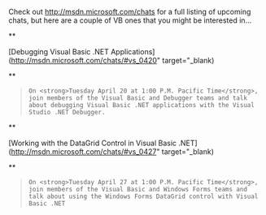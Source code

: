 Check out <http://msdn.microsoft.com/chats> for a full listing of upcoming chats, but here are a couple of VB ones that you might be interested in...

**

[Debugging Visual Basic .NET Applications](http://msdn.microsoft.com/chats/#vs_0420" target="_blank)

**

<blockquote dir="ltr" style="MARGIN-RIGHT: 0px">

    On <strong>Tuesday April 20 at 1:00 P.M. Pacific Time</strong>, join members of the Visual Basic and Debugger teams and talk about debugging Visual Basic .NET applications with the Visual Studio .NET Debugger.

</blockquote>

**

[Working with the DataGrid Control in Visual Basic .NET](http://msdn.microsoft.com/chats/#vs_0427" target="_blank)

**

<blockquote dir="ltr" style="MARGIN-RIGHT: 0px">

    On <strong>Tuesday April 27 at 1:00 P.M. Pacific Time</strong>, join members of the Visual Basic and Windows Forms teams and talk about using the Windows Forms DataGrid control with Visual Basic .NET

</blockquote>